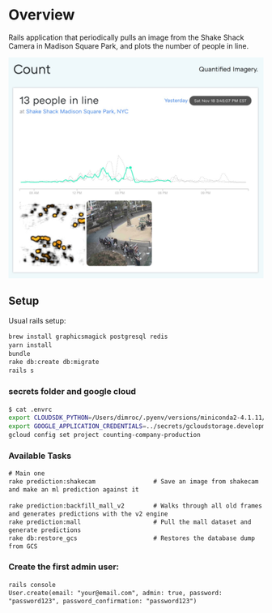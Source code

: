 # Overview

Rails application that periodically pulls an image from the Shake Shack Camera
in Madison Square Park, and plots the number of people in line.

![Shake Shack Chart](readmeimages/countalpha.png)

## Setup

Usual rails setup:

```bash
brew install graphicsmagick postgresql redis
yarn install
bundle
rake db:create db:migrate
rails s
```

### secrets folder and google cloud

```bash
$ cat .envrc
export CLOUDSDK_PYTHON=/Users/dimroc/.pyenv/versions/miniconda2-4.1.11/bin/python2
export GOOGLE_APPLICATION_CREDENTIALS=../secrets/gcloudstorage.development.json
gcloud config set project counting-company-production
```

### Available Tasks

```
# Main one
rake prediction:shakecam                # Save an image from shakecam and make an ml prediction against it

rake prediction:backfill_mall_v2        # Walks through all old frames and generates predictions with the v2 engine
rake prediction:mall                    # Pull the mall dataset and generate predictions
rake db:restore_gcs                     # Restores the database dump from GCS
```

### Create the first admin user:

```
rails console
User.create(email: "your@email.com", admin: true, password: "password123", password_confirmation: "password123")
```
